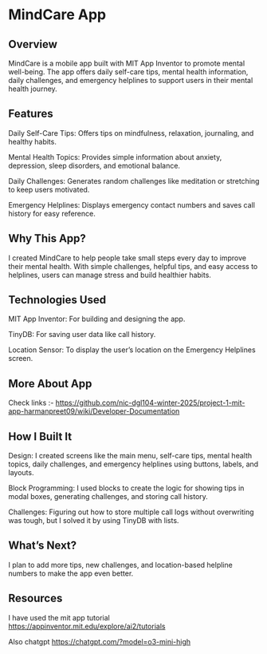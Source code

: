# MindCare App
## Overview
MindCare is a mobile app built with MIT App Inventor to promote mental well-being. The app offers daily self-care tips, mental health information, daily challenges, and emergency helplines to support users in their mental health journey.

## Features
Daily Self-Care Tips: Offers tips on mindfulness, relaxation, journaling, and healthy habits.

Mental Health Topics: Provides simple information about anxiety, depression, sleep disorders, and emotional balance.

Daily Challenges: Generates random challenges like meditation or stretching to keep users motivated.

Emergency Helplines: Displays emergency contact numbers and saves call history for easy reference.

## Why This App?
I created MindCare to help people take small steps every day to improve their mental health. With simple challenges, helpful tips, and easy access to helplines, users can manage stress and build healthier habits.

## Technologies Used

MIT App Inventor: For building and designing the app.

TinyDB: For saving user data like call history.

Location Sensor: To display the user’s location on the Emergency Helplines screen.

## More About App

Check links :- https://github.com/nic-dgl104-winter-2025/project-1-mit-app-harmanpreet09/wiki/Developer-Documentation


## How I Built It
Design: I created screens like the main menu, self-care tips, mental health topics, daily challenges, and emergency helplines using buttons, labels, and layouts.

Block Programming: I used blocks to create the logic for showing tips in modal boxes, generating challenges, and storing call history.

Challenges: Figuring out how to store multiple call logs without overwriting was tough, but I solved it by using TinyDB with lists.

## What’s Next?
I plan to add more tips, new challenges, and location-based helpline numbers to make the app even better.

## Resources 

I have used the mit app tutorial https://appinventor.mit.edu/explore/ai2/tutorials

Also chatgpt https://chatgpt.com/?model=o3-mini-high
